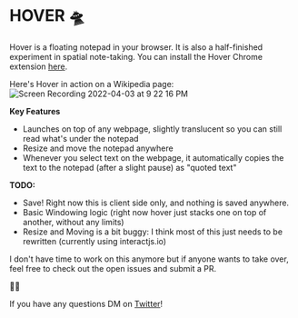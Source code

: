 # HOVER 🛸
Hover is a floating notepad in your browser. It is also a half-finished experiment in spatial note-taking. You can install the Hover Chrome extension [here](https://chrome.google.com/webstore/detail/hover/lepdeghhgnfgndhbhhgjmgdggikibcca?hl=en&authuser=0).

Here's Hover in action on a Wikipedia page:
![Screen Recording 2022-04-03 at 9 22 16 PM](https://user-images.githubusercontent.com/826496/161461378-6f1a3991-8e3c-45cc-84e8-499428f4026f.gif)

**Key Features**
* Launches on top of any webpage, slightly translucent so you can still read what's under the notepad
* Resize and move the notepad anywhere
* Whenever you select text on the webpage, it automatically copies the text to the notepad (after a slight pause) as "quoted text"

**TODO:**
* Save! Right now this is client side only, and nothing is saved anywhere.
* Basic Windowing logic (right now hover just stacks one on top of another, without any limits)
* Resize and Moving is a bit buggy: I think most of this just needs to be rewritten (currently using interactjs.io)

I don't have time to work on this anymore but if anyone wants to take over, feel free to check out the open issues and submit a PR.

✌🏽

If you have any questions DM on [Twitter](https://www.twitter.com/tarunsachdeva)!
